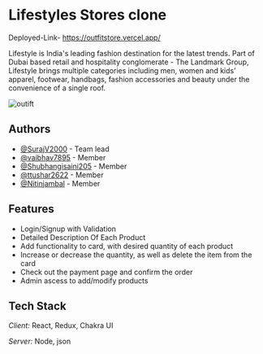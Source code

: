 # Lifestyles Stores clone 

Deployed-Link- https://outfitstore.vercel.app/


Lifestyle is India's leading fashion destination for the latest trends. Part of Dubai based retail and hospitality conglomerate - The Landmark Group, Lifestyle brings multiple categories including men, women and kids’ apparel, footwear, handbags, fashion accessories and beauty under the convenience of a single roof.


![outift](https://user-images.githubusercontent.com/91380941/229769911-813db0f5-375a-4242-a311-384c917c3c7b.png)

## Authors
- [@SurajV2000](https://github.com/SurajV2000) - Team lead
- [@vaibhav7895](https://github.com/vaibhav7895) - Member
- [@Shubhangisaini205](https://github.com/Shubhangisaini205) - Member
- [@ttushar2622](https://github.com/ttushar2622) - Member
- [@Nitinjambal](https://github.com/Nitinjambal) - Member



## Features

- Login/Signup with Validation
- Detailed Description Of Each Product
- Add functionality to card, with desired quantity of each product
- Increase or decrease the quantity, as well as delete the item from the card
- Check out the payment page and confirm the order
- Admin ascess to add/modify products


## Tech Stack

*Client:* React, Redux, Chakra UI

*Server:* Node, json

